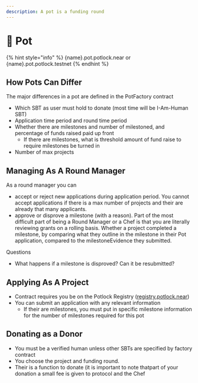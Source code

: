 ```yaml
---
description: A pot is a funding round
---
```


# 🍲 Pot



{% hint style="info" %}
{name}.pot.potlock.near or {name}.pot.potlock.testnet
{% endhint %}

## How Pots Can Differ

The major differences in a pot are defined in the PotFactory contract&#x20;

* Which SBT as user must hold to donate (most time will be I-Am-Human SBT)
* Application time period and round time period
* Whether there are milestones and number of milestoned, and percentage of funds raised paid up front
  * If there are milestones, what is threshold amount of fund raise to require milestones be turned in
* Number of max projects

## Managing As A Round Manager

As a round manager you can&#x20;

* accept or reject new applications during application period. You cannot accept applications if there is a max number of projects and their are already that many applicants.&#x20;
* approve or disprove a milestone (with a reason). Part of the most difficult part of being a Round Manager or a Chef is that you are literally reviewing grants on a rolling basis. Whether a project completed a milestone, by comparing what they outline in the milestone in their Pot application, compared to the milestoneEvidence they submitted.&#x20;



Questions

* What happens if a milestone is disproved? Can it be resubmitted?



## Applying As A Project

* Contract requires you be on the Potlock Registry ([registry.potlock.near](registry.md))
* You can submit an application with any relevant information&#x20;
  * If their are milestones, you must put in specific milestone information for the number of milestones required for this pot

## Donating as a Donor

* You must be a verified human unless other SBTs are specified by factory contract
* You choose the project and funding round.
* Their is a function to donate (it is important to note thatpart of your donation a small fee is given to protocol and the Chef
